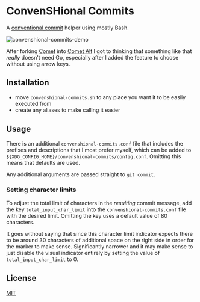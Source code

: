 # ConvenSHional Commits

A [conventional commit](https://www.conventionalcommits.org/en/v1.0.0/) helper using mostly Bash.

![convenshional-commits-demo](https://user-images.githubusercontent.com/5902545/195580236-f737842c-19d5-4bf3-81ff-ff6bd2451e18.gif)

After forking [Comet](https://github.com/liamg/comet) into [Comet Alt](https://github.com/usrme/comet-alt) I got to thinking that something like that _really_ doesn't need Go, especially after I added the feature to choose without using arrow keys.

## Installation

- move `convenshional-commits.sh` to any place you want it to be easily executed from
- create any aliases to make calling it easier

## Usage

There is an additional `convenshional-commits.conf` file that includes the prefixes and descriptions that I most prefer myself, which can be added to `${XDG_CONFIG_HOME}/convenshional-commits/config.conf`. Omitting this means that defaults are used.

Any additional arguments are passed straight to `git commit`.

### Setting character limits

To adjust the total limit of characters in the _resulting_ commit message, add the key `total_input_char_limit` into the `convenshional-commits.conf` file with the desired limit. Omitting the key uses a default value of 80 characters.

It goes without saying that since this character limit indicator expects there to be around 30 characters of additional space on the right side in order for the marker to make sense. Significantly narrower and it may make sense to just disable the visual indicator entirely by setting the value of `total_input_char_limit` to 0.

## License

[MIT](/LICENSE)
